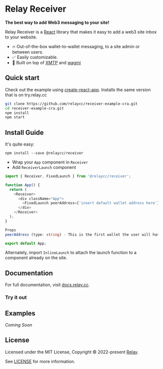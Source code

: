 # Relay Receiver

**The best way to add Web3 messaging to your site!**

Relay Receiver is a [React](https://reactjs.org/) library that makes it easy to
add a web3 site inbox to your website.

- 🔥 Out-of-the-box wallet-to-wallet messaging, to a site admin or between users. 
- ✅ Easily customizable.
- 🦄 Built on top of [XMTP](https://xmtp.com) and [wagmi](https://github.com/tmm/wagmi)

## Quick start

Check out the example using [create-react-app](https://create-react-app.dev/). Installs the same version that is on try.relay.cc 

```bash
git clone https://github.com/relaycc/receiver-example-cra.git
cd receiver-example-cra.git
npm install
npm start
```

## Install Guide

It's quite easy:

```
npm install --save @relaycc/receiver
```

- Wrap your `App` component in `Receiver`
- Add `ReceiverLaunch` component

```TypeScript
import { Receiver, FixedLaunch } from '@relaycc/receiver';

function App() {
  return (
    <Receiver>
      <div className="App">
        <FixedLaunch peerAddress={'insert default wallet address here'} />
      </div>
    </Receiver>
  );
}

Props
peerAddress (type: string) - This is the first wallet the user will have the option to interact with when they open receiver. The wallet address of the site admin, ceo etc... are commonly used. 

export default App;
```

Alternately, import `InlineLaunch` to attach the launch function to a component already on the site. 

## Documentation

For full documentation, visit [docs.relay.cc](https://docs.relay.cc/relay/relay-receiver).

### Try it out

## Examples

_Coming Soon_

## License

Licensed under the MIT License, Copyright © 2022-present [Relay](https://relay.cc).

See [LICENSE](./LICENSE) for more information.
